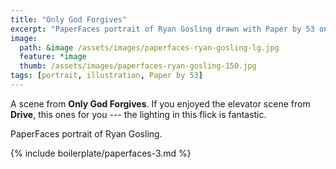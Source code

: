 ```yaml
---
title: "Only God Forgives"
excerpt: "PaperFaces portrait of Ryan Gosling drawn with Paper by 53 on an iPad."
image: 
  path: &image /assets/images/paperfaces-ryan-gosling-lg.jpg 
  feature: *image
  thumb: /assets/images/paperfaces-ryan-gosling-150.jpg
tags: [portrait, illustration, Paper by 53]
---
```


A scene from **Only God Forgives**. If you enjoyed the elevator scene from **Drive**, this ones for you --- the lighting in this flick is fantastic.

PaperFaces portrait of Ryan Gosling.

{% include boilerplate/paperfaces-3.md %}